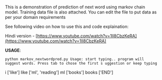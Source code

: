 This is a demonstration of prediction of next word using markov chain model.
Training data file is also attached. You can edit the file to put data as per your domain requirements

See following video on how to use this and code explaination:

Hindi version - [https://www.youtube.com/watch?v=1ll8CbzKeRA](https://www.youtube.com/watch?v=1ll8CbzKeRA)

**USAGE**:

`python markov_nextwordpred.py
Usage: start typing.. program will suggest words. Press tab to chose the first s
uggestion or keep typing`

i ['like']  like   ['ml', 'reading']  ml   ['books']  books   ['END']
